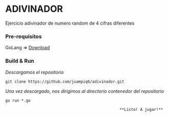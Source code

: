 # ADIVINADOR
Ejercicio adivinador de numero random de 4 cifras diferentes

### Pre-requisitos
GoLang => [Download](https://golang.org/dl/)

### Build & Run
_Descargamos el repositorio_
```
git clone https://github.com/juampiq6/adivinador.git
```
_Una vez descargado, nos dirigimos al directorio contenedor del repositorio_
```
go run *.go
```
                         
                                                      **Listo! A jugar!**
